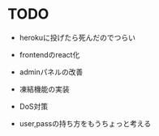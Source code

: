 # TODO
* herokuに投げたら死んだのでつらい

* frontendのreact化
* adminパネルの改善
* 凍結機能の実装
* DoS対策
* user,passの持ち方をもうちょっと考える
